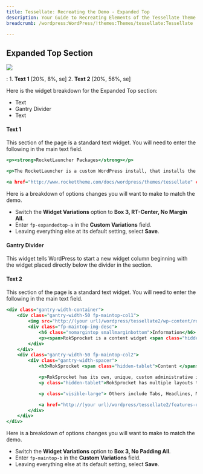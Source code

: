 ```yaml
---
title: Tessellate: Recreating the Demo - Expanded Top
description: Your Guide to Recreating Elements of the Tessellate Theme for WordPress
breadcrumb: /wordpress:WordPress/!themes:Themes/tessellate:Tessellate

---
```


Expanded Top Section
-----

![][demo]

:	1. **Text 1** [20%, 8%, se]
	2. **Text 2** [20%, 56%, se]

Here is the widget breakdown for the Expanded Top section:

* Text
* Gantry Divider
* Text

#### Text 1

This section of the page is a standard text widget. You will need to enter the following in the main text field.

~~~ .html
<p><strong>RocketLauncher Packages</strong></p>

<p>The RocketLauncher is a custom WordPress install, that installs the demo content and data onto your server, allowing for easy replica of the demo. It is easier to edit than to start afresh.</p>

<a href="http://www.rockettheme.com/docs/wordpress/themes/tessellate" class="readon4">Read More</a>
~~~

Here is a breakdown of options changes you will want to make to match the demo.

* Switch the **Widget Variations** option to **Box 3, RT-Center, No Margin All**.
* Enter `fp-expandedtop-a` in the **Custom Variations** field.
* Leaving everything else at its default setting, select **Save**.

#### Gantry Divider

This widget tells WordPress to start a new widget column beginning with the widget placed directly below the divider in the section.

#### Text 2

This section of the page is a standard text widget. You will need to enter the following in the main text field.

~~~ .html
<div class="gantry-width-container">
	<div class="gantry-width-50 fp-maintop-col1">
		<img src="http://(your url)/wordpress/tessellate2/wp-content/rockettheme/rt_tessellate_wp/home/fp-maintop/img-02.jpg" alt="image" />
		<div class="fp-maintop-img-desc">
			<h6 class="nomargintop smallmarginbottom">Information</h6>
			<p><span>RokSprocket is a content widget <span class="hidden-tablet">for Joomla and Wordpress, </span>by RocketTheme<span class="hidden-tablet">, that offers multiple layouts and themes</span>.</span></p>
		</div>
	</div>
	<div class="gantry-width-50 fp-maintop-col2">
		<div class="gantry-width-spacer">
			<h3>RokSprocket <span class="hidden-tablet">Content </span>Widget</h3>

			<p>RokSprocket has its own, unique, custom administrative interface with intuitive controls and ajax loading to make content setup quick and easy.</p>
			<p class="hidden-tablet">RokSprocket has multiple layouts to choose from with varying themes, such as Features : Showcase.</p>

			<p class="visible-large"> Others include Tabs, Headlines, Mosaic, Strips and Lists. RokSprocket also benefits from multiple content providers, such as WordPress, Types and its own, Simple.</p>

			<a href="http://(your url)/wordpress/tessellate2/features-overview/" class="readon4">Read More</a>
		</div>
	</div>
</div>
~~~

Here is a breakdown of options changes you will want to make to match the demo.

* Switch the **Widget Variations** option to **Box 3, No Padding All**.
* Enter `fp-maintop-b` in the **Custom Variations** field.
* Leaving everything else at its default setting, select **Save**.

[demo]: assets/demo_6.jpeg
